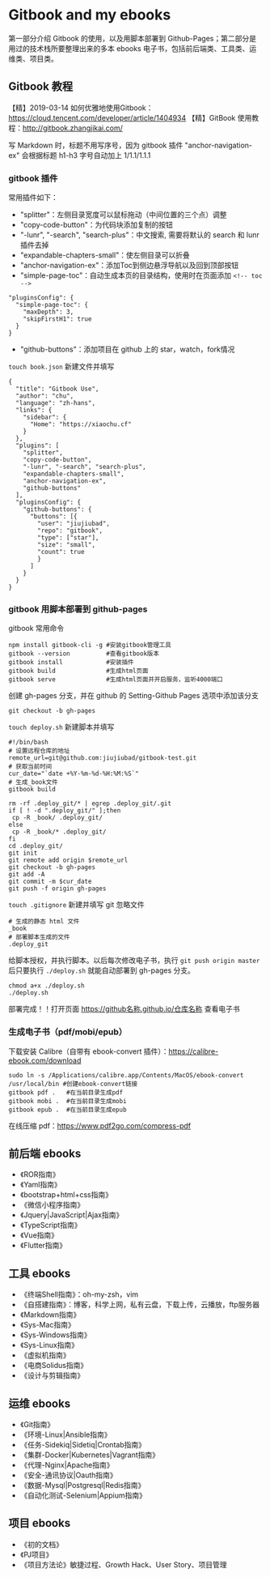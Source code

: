 # Gitbook and my ebooks
第一部分介绍 Gitbook 的使用，以及用脚本部署到 Github-Pages；第二部分是用过的技术栈所要整理出来的多本 ebooks 电子书，包括前后端类、工具类、运维类、项目类。

## Gitbook 教程
【精】2019-03-14 如何优雅地使用Gitbook：<https://cloud.tencent.com/developer/article/1404934>
【精】GitBook 使用教程：<http://gitbook.zhangjikai.com/>

写 Markdown 时，标题不用写序号，因为 gitbook 插件 "anchor-navigation-ex" 会根据标题 h1-h3 字号自动加上 1/1.1/1.1.1

### gitbook 插件  
常用插件如下：  
* "splitter"：左侧目录宽度可以鼠标拖动（中间位置的三个点）调整
* "copy-code-button"：为代码块添加复制的按钮
* "-lunr", "-search", "search-plus"：中文搜索, 需要将默认的 search 和 lunr 插件去掉
* "expandable-chapters-small"：使左侧目录可以折叠
* "anchor-navigation-ex"：添加Toc到侧边悬浮导航以及回到顶部按钮
* "simple-page-toc"：自动生成本页的目录结构，使用时在页面添加 `<!-- toc -->`
```
"pluginsConfig": {
  "simple-page-toc": {
    "maxDepth": 3,
    "skipFirstH1": true
  }
}
```
* "github-buttons"：添加项目在 github 上的 star，watch，fork情况

`touch book.json` 新建文件并填写
```
{
  "title": "Gitbook Use",
  "author": "chu",
  "language": "zh-hans",
  "links": {
    "sidebar": {
      "Home": "https://xiaochu.cf"
    }
  },
  "plugins": [
    "splitter",
    "copy-code-button",
    "-lunr", "-search", "search-plus",
    "expandable-chapters-small",
    "anchor-navigation-ex",
    "github-buttons"
  ],
  "pluginsConfig": {
    "github-buttons": {
      "buttons": [{
        "user": "jiujiubad",
        "repo": "gitbook",
        "type": ["star"],
        "size": "small",
        "count": true
        }
      ]
    }
  }
}
```
### gitbook 用脚本部署到 github-pages
gitbook 常用命令
```
npm install gitbook-cli -g #安装gitbook管理工具
gitbook --version          #查看gitbook版本
gitbook install            #安装插件
gitbook build              #生成html页面
gitbook serve              #生成html页面并开启服务，监听4000端口
```
创建 gh-pages 分支，并在 github 的 Setting-Github Pages 选项中添加该分支
```
git checkout -b gh-pages
```
`touch deploy.sh` 新建脚本并填写
```
#!/bin/bash
# 设置远程仓库的地址
remote_url=git@github.com:jiujiubad/gitbook-test.git
# 获取当前时间
cur_date="`date +%Y-%m-%d-%H:%M:%S`" 
# 生成_book文件
gitbook build

rm -rf .deploy_git/* | egrep .deploy_git/.git
if [ ! -d ".deploy_git/" ];then
 cp -R _book/ .deploy_git/
else
 cp -R _book/* .deploy_git/
fi
cd .deploy_git/
git init
git remote add origin $remote_url
git checkout -b gh-pages
git add -A
git commit -m $cur_date
git push -f origin gh-pages
```
`touch .gitignore` 新建并填写 git 忽略文件
```
# 生成的静态 html 文件
_book
# 部署脚本生成的文件
.deploy_git
```
给脚本授权，并执行脚本。以后每次修改电子书，执行 `git push origin master` 后只要执行 `./deploy.sh` 就能自动部署到 gh-pages 分支。
```
chmod a+x ./deploy.sh
./deploy.sh
```
部署完成！！打开页面 https://github名称.github.io/仓库名称 查看电子书

### 生成电子书（pdf/mobi/epub）
下载安装 Calibre（自带有 ebook-convert 插件）：<https://calibre-ebook.com/download>   
```
sudo ln -s /Applications/calibre.app/Contents/MacOS/ebook-convert /usr/local/bin #创建ebook-convert链接
gitbook pdf .   #在当前目录生成pdf
gitbook mobi .  #在当前目录生成mobi
gitbook epub .  #在当前目录生成epub
```
在线压缩 pdf：<https://www.pdf2go.com/compress-pdf>

## 前后端 ebooks
* 《ROR指南》
* 《Yaml指南》
* 《bootstrap+html+css指南》
* 《微信小程序指南》
* 《Jquery|JavaScript|Ajax指南》
* 《TypeScript指南》
* 《Vue指南》
* 《Flutter指南》

## 工具 ebooks
* 《终端Shell指南》：oh-my-zsh，vim
* 《自搭建指南》：博客，科学上网，私有云盘，下载上传，云播放，ftp服务器
* 《Markdown指南》
* 《Sys-Mac指南》
* 《Sys-Windows指南》
* 《Sys-Linux指南》
* 《虚拟机指南》
* 《电商Solidus指南》
* 《设计与剪辑指南》

## 运维 ebooks
* 《Git指南》
* 《环境-Linux|Ansible指南》
* 《任务-Sidekiq|Sidetiq|Crontab指南》
* 《集群-Docker|Kubernetes|Vagrant指南》
* 《代理-Nginx|Apache指南》
* 《安全-通讯协议|Oauth指南》
* 《数据-Mysql|Postgresql|Redis指南》
* 《自动化测试-Selenium|Appium指南》

## 项目 ebooks
* 《初的文档》
* 《PJ项目》
* 《项目方法论》敏捷过程、Growth Hack、User Story、项目管理
